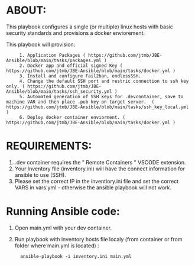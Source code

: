 # ABOUT:

This playbook configures a single (or multiple) linux hosts with basic security standards and provisions a docker enviorement.

This playbook will provision: 

         1. Application Packages ( https://github.com/jtmb/JBE-Ansible/blob/main/tasks/packages.yml )
         2. Docker app and official signed Key ( https://github.com/jtmb/JBE-Ansible/blob/main/tasks/docker.yml )
         3. Install and configure Fail2ban, endlessSSH.
         4. Change the default SSH port and restric connection to ssh key only. ( https://github.com/jtmb/JBE-Ansible/blob/main/tasks/ssh_security.yml )
         5. Automated generation of SSH keys for .devcontainer, save to machine VAR and then place .pub key on target server.  ( https://github.com/jtmb/JBE-Ansible/blob/main/tasks/ssh_key_local.yml )
         6. Deploy docker container enviorment. ( https://github.com/jtmb/JBE-Ansible/blob/main/tasks/docker.yml )

# REQUIREMENTS:

1. .dev container requires the " Remote Containers " VSCODE extension.
2. Your Inventory file (inventory.ini) will have the connect information for ansible to use (SSH). 
3.  Please set the correct IP in the inventiory.ini file and set the correct VARS in vars.yml - otherwise the ansible playbook will not work.

# Running Ansible code:

1. Open main.yml with your dev container.
2. Run playbook with inventory hosts file localy (from container or from folder where main.yml is located) :

         ansible-playbook -i inventory.ini main.yml
